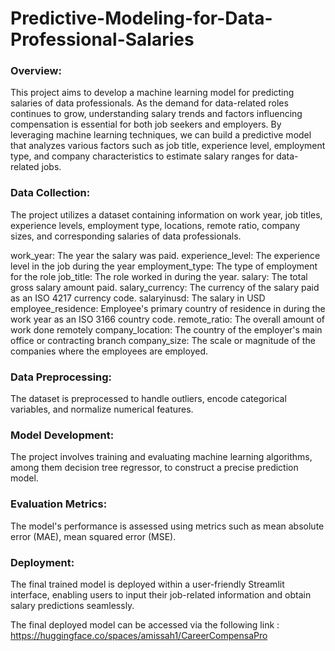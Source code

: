 # Predictive-Modeling-for-Data-Professional-Salaries
### Overview:
This project aims to develop a machine learning model for predicting salaries of data professionals. As the demand for data-related roles continues to grow, understanding salary trends and factors influencing compensation is essential for both job seekers and employers. By leveraging machine learning techniques, we can build a predictive model that analyzes various factors such as job title, experience level, employment type, and company characteristics  to estimate salary ranges for data-related jobs.

### Data Collection: 
The project utilizes a dataset containing information on work year, job titles, experience levels, employment type, locations, remote ratio, company sizes, and corresponding salaries of data professionals.

work_year: The year the salary was paid.
experience_level: The experience level in the job during the year
employment_type: The type of employment for the role
job_title: The role worked in during the year.
salary: The total gross salary amount paid.
salary_currency: The currency of the salary paid as an ISO 4217 currency code.
salaryinusd: The salary in USD
employee_residence: Employee's primary country of residence in during the work year as an ISO 3166 country code.
remote_ratio: The overall amount of work done remotely
company_location: The country of the employer's main office or contracting branch
company_size: The scale or magnitude of the companies where the employees are employed.

### Data Preprocessing: 
The dataset is preprocessed to handle outliers, encode categorical variables, and normalize numerical features.
### Model Development: 
The project involves training and evaluating machine learning algorithms, among them decision tree regressor, to construct a precise prediction model.
### Evaluation Metrics: 
The model's performance is assessed using metrics such as mean absolute error (MAE), mean squared error (MSE).
### Deployment: 
The final trained model is deployed within a user-friendly Streamlit interface, enabling users to input their job-related information and obtain salary predictions seamlessly.

The final deployed model can be accessed via the following link : https://huggingface.co/spaces/amissah1/CareerCompensaPro
